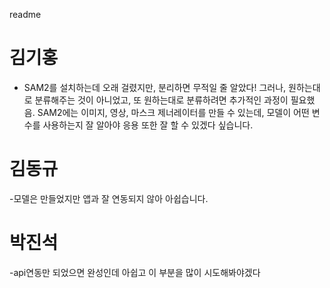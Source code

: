 readme
# 김기홍
  - SAM2를 설치하는데 오래 걸렸지만, 분리하면 무적일 줄 알았다!
그러나, 원하는대로 분류해주는 것이 아니었고, 또 원하는대로 분류하려면 추가적인 과정이 필요했음. SAM2에는 이미지, 영상, 마스크 제너레이터를 만들 수 있는데, 모델이 어떤 변수를 사용하는지 잘 알아야 응용 또한 잘 할 수 있겠다 싶습니다.

# 김동규
  -모델은 만들었지만 앱과 잘 연동되지 않아 아쉽습니다.

# 박진석
  -api연동만 되었으면 완성인데 아쉽고 이 부분을 많이 시도해봐야겠다
